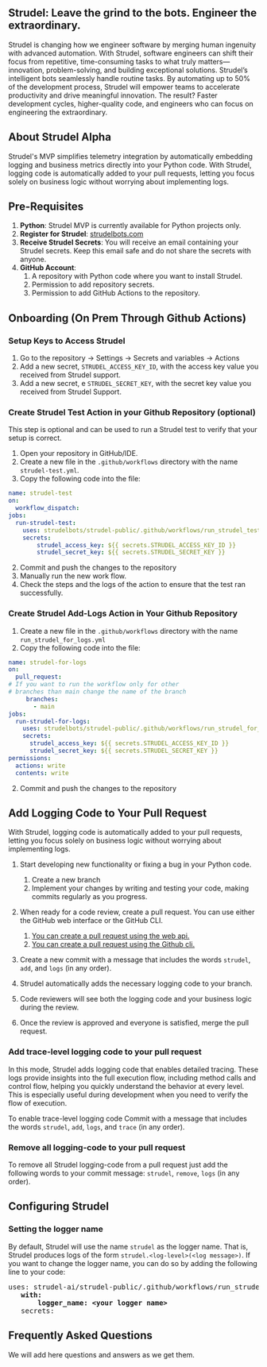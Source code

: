 

## Strudel: Leave the grind to the bots. Engineer the extraordinary.
Strudel is changing how we engineer software by merging human ingenuity with advanced automation. 
With Strudel, software engineers can shift their focus from repetitive, time-consuming tasks to what truly 
matters—innovation, problem-solving, and building exceptional solutions. 
Strudel’s intelligent bots seamlessly handle routine tasks. 
By automating up to 50% of the development process, Strudel will empower
teams to accelerate productivity and drive meaningful innovation. The result? Faster development cycles, higher-quality code, and engineers who can 
focus on engineering the extraordinary.
## About Strudel Alpha 
Strudel's MVP simplifies telemetry integration 
by automatically embedding logging and business metrics directly into your Python code.
With Strudel, logging code is automatically added to your pull requests, 
letting you focus solely on business logic without worrying about implementing logs.

## Pre-Requisites
1. **Python**: Strudel MVP is currently available for Python projects only.
1. **Register for Strudel**: [strudelbots.com](https://strudelbots.com/signup)
2. **Receive Strudel Secrets**: You will receive an email containing your Strudel secrets. 
Keep this email safe and do not share the secrets with anyone.
2. **GitHub Account**:
   1. A repository with Python code where you want to install Strudel. 
   2. Permission to add repository secrets. 
   3. Permission to add GitHub Actions to the repository.

   
## Onboarding  (On Prem Through Github Actions)
### Setup Keys to Access Strudel
1. Go to the repository &rarr; Settings &rarr; Secrets and variables  &rarr; Actions 
1. Add a new secret,  `STRUDEL_ACCESS_KEY_ID`,  with the access key value 
you received from Strudel support. 
1. Add a new secret, e `STRUDEL_SECRET_KEY`, with the secret key value you 
received from Strudel Support. 


### Create Strudel Test Action in your Github Repository (optional)
This step is optional and can be used to run a Strudel test to verify that your setup is correct.
1. Open your repository in GitHub/IDE. 
2. Create a new file in the `.github/workflows` directory with the name `strudel-test.yml`.
2. Copy the following code into the file:
```yaml
name: strudel-test
on:
  workflow_dispatch:
jobs:
  run-strudel-test:
    uses: strudelbots/strudel-public/.github/workflows/run_strudel_test.yml@v0.9.0
    secrets:
        strudel_access_key: ${{ secrets.STRUDEL_ACCESS_KEY_ID }}
        strudel_secret_key: ${{ secrets.STRUDEL_SECRET_KEY }}
```
2. Commit and push the changes to the repository
3. Manually run the new work flow. 
4. Check the steps and the logs of the action to ensure that the test ran successfully.

### Create Strudel Add-Logs  Action in Your Github Repository
1. Create a new file in the `.github/workflows` directory with the name 
`run_strudel_for_logs.yml`
2. Copy the following code into the file:
```yaml
name: strudel-for-logs
on:
  pull_request:
# If you want to run the workflow only for other
# branches than main change the name of the branch
     branches:
       - main
jobs:
  run-strudel-for-logs:
    uses: strudelbots/strudel-public/.github/workflows/run_strudel_for_logs.yml@v0.9.0
    secrets:
      strudel_access_key: ${{ secrets.STRUDEL_ACCESS_KEY_ID }}
      strudel_secret_key: ${{ secrets.STRUDEL_SECRET_KEY }}
permissions:
  actions: write
  contents: write
```
2. Commit and push the changes to the repository

## Add Logging Code to Your Pull Request
With Strudel, logging code is automatically added to your pull requests, 
letting you focus solely on business logic without worrying about implementing logs.

1. Start developing new functionality or fixing a bug in your Python code.
   1. Create a new branch
   2. Implement your changes by writing and testing your code, 
   making commits regularly as you progress.
2. When ready for a code review, create a pull request. 
You can use either the GitHub web interface or the GitHub CLI.
   1. [You can create a pull request using the web api.](https://docs.github.com/en/pull-requests/collaborating-with-pull-requests/proposing-changes-to-your-work-with-pull-requests/creating-a-pull-request?tool=webui)
   2. [You can create a pull request using the Github cli.](https://external.ink?to=/docs.github.com/en/pull-requests/collaborating-with-pull-requests/proposing-changes-to-your-work-with-pull-requests/creating-a-pull-request?tool=cli#creating-the-pull-request)

4. Create a new commit with a message that 
includes the words `strudel`, `add`,  and `logs` (in any order).
4. Strudel automatically adds the necessary logging code to your branch.
5. Code reviewers will see both the logging code and your business logic during the review.
6. Once the review is approved and everyone is satisfied, merge the pull request.

### Add trace-level logging code to your pull request 
In this mode, Strudel adds logging code that enables detailed tracing. 
These logs provide insights into the full execution flow, including method calls 
and control flow, helping you quickly understand the behavior at every level.
This is especially useful during development when you need to verify the flow of execution.

To enable trace-level logging code Commit with a message 
that includes the words `strudel`, `add`,  `logs`, and `trace` 
(in any order).

### Remove all logging-code to your pull request
To remove all Strudel logging-code from a pull request just add the following
words to your commit message: `strudel`, `remove`, `logs` (in any order).
## Configuring Strudel 
### Setting the logger name
By default, Strudel will use the name `strudel` as the logger name. That is, Strudel produces
logs of the form `strudel.<log-level>(<log message>)`. 
If you want to change the logger name, you can do so by adding the following line to your code:
<pre>
uses: strudel-ai/strudel-public/.github/workflows/run_strudel_for_logs.yml       
   <b>with:
       logger_name: &#60;your logger name&gt; </b>
   secrets:
</pre>
## Frequently Asked Questions
We will add here questions and answers as we get them. 

